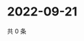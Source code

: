 # 2022-09-21

共 0 条

<!-- BEGIN WEIBO -->
<!-- 最后更新时间 Wed Sep 21 2022 16:28:36 GMT+0800 (China Standard Time) -->

<!-- END WEIBO -->
